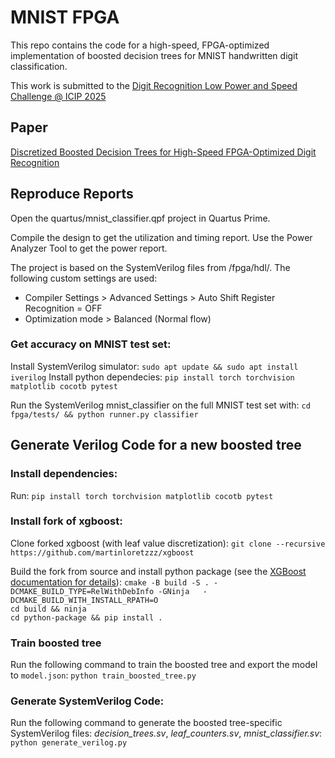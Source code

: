 # MNIST FPGA

This repo contains the code for a high-speed, FPGA-optimized implementation of boosted decision trees for MNIST handwritten digit classification.

This work is submitted to the [Digit Recognition Low Power and Speed Challenge @ ICIP 2025](https://mlunglma.github.io/challenge.html)

## Paper
[Discretized Boosted Decision Trees for High-Speed
FPGA-Optimized Digit Recognition](./docs/paper.pdf)

## Reproduce Reports

Open the quartus/mnist_classifier.qpf project in Quartus Prime.

Compile the design to get the utilization and timing report.
Use the Power Analyzer Tool to get the power report.

The project is based on the SystemVerilog files from /fpga/hdl/. The following custom settings are used:
- Compiler Settings > Advanced Settings > Auto Shift Register Recognition = OFF
- Optimization mode > Balanced (Normal flow)


### Get accuracy on MNIST test set:

Install SystemVerilog simulator: `sudo apt update && sudo apt install iverilog`
Install python dependecies: `pip install torch torchvision matplotlib cocotb pytest`

Run the SystemVerilog mnist_classifier on the full MNIST test set with: `cd fpga/tests/ && python runner.py classifier`

## Generate Verilog Code for a new boosted tree

### Install dependencies:

Run: `pip install torch torchvision matplotlib cocotb pytest`

### Install fork of xgboost:

Clone forked xgboost (with leaf value discretization):
`git clone --recursive https://github.com/martinloretzzz/xgboost`

Build the fork from source and install python package (see the [XGBoost documentation for details](https://xgboost.readthedocs.io/en/stable/build.html)):
`cmake -B build -S . -DCMAKE_BUILD_TYPE=RelWithDebInfo -GNinja   -DCMAKE_BUILD_WITH_INSTALL_RPATH=O`  
`cd build && ninja`  
`cd python-package && pip install .`

### Train boosted tree

Run the following command to train the boosted tree and export the model to `model.json`:
`python train_boosted_tree.py`

### Generate SystemVerilog Code:

Run the following command to generate the boosted tree-specific SystemVerilog files: _decision_trees.sv_, _leaf_counters.sv_, _mnist_classifier.sv_:
`python generate_verilog.py`
